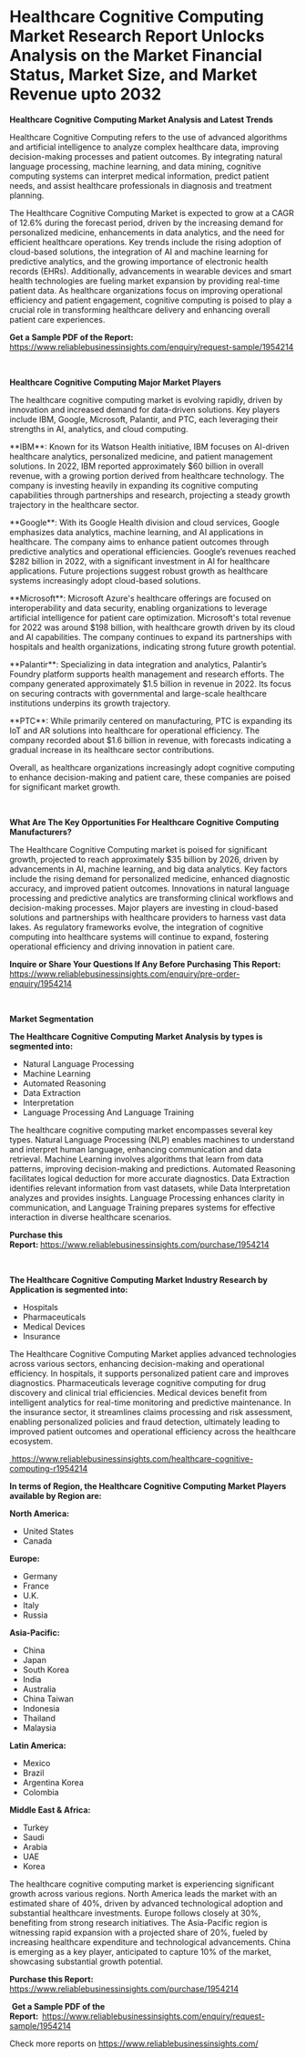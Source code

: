 <p><h1>Healthcare Cognitive Computing Market Research Report Unlocks Analysis on the Market Financial Status, Market Size, and Market Revenue upto 2032</h1></p><p><strong>Healthcare Cognitive Computing Market Analysis and Latest Trends</strong></p>
<p><p>Healthcare Cognitive Computing refers to the use of advanced algorithms and artificial intelligence to analyze complex healthcare data, improving decision-making processes and patient outcomes. By integrating natural language processing, machine learning, and data mining, cognitive computing systems can interpret medical information, predict patient needs, and assist healthcare professionals in diagnosis and treatment planning.</p><p>The Healthcare Cognitive Computing Market is expected to grow at a CAGR of 12.6% during the forecast period, driven by the increasing demand for personalized medicine, enhancements in data analytics, and the need for efficient healthcare operations. Key trends include the rising adoption of cloud-based solutions, the integration of AI and machine learning for predictive analytics, and the growing importance of electronic health records (EHRs). Additionally, advancements in wearable devices and smart health technologies are fueling market expansion by providing real-time patient data. As healthcare organizations focus on improving operational efficiency and patient engagement, cognitive computing is poised to play a crucial role in transforming healthcare delivery and enhancing overall patient care experiences.</p></p>
<p><strong>Get a Sample PDF of the Report:&nbsp;</strong> <a href="https://www.reliablebusinessinsights.com/enquiry/request-sample/1954214?utm_campaign=2983&utm_medium=2&utm_source=Github&utm_content=ia&utm_term=09032025&utm_id=healthcare-cognitive-computing">https://www.reliablebusinessinsights.com/enquiry/request-sample/1954214</a></p>
<p>&nbsp;</p>
<p><strong>Healthcare Cognitive Computing Major Market Players</strong></p>
<p><p>The healthcare cognitive computing market is evolving rapidly, driven by innovation and increased demand for data-driven solutions. Key players include IBM, Google, Microsoft, Palantir, and PTC, each leveraging their strengths in AI, analytics, and cloud computing.</p><p>**IBM**: Known for its Watson Health initiative, IBM focuses on AI-driven healthcare analytics, personalized medicine, and patient management solutions. In 2022, IBM reported approximately $60 billion in overall revenue, with a growing portion derived from healthcare technology. The company is investing heavily in expanding its cognitive computing capabilities through partnerships and research, projecting a steady growth trajectory in the healthcare sector.</p><p>**Google**: With its Google Health division and cloud services, Google emphasizes data analytics, machine learning, and AI applications in healthcare. The company aims to enhance patient outcomes through predictive analytics and operational efficiencies. Google’s revenues reached $282 billion in 2022, with a significant investment in AI for healthcare applications. Future projections suggest robust growth as healthcare systems increasingly adopt cloud-based solutions.</p><p>**Microsoft**: Microsoft Azure's healthcare offerings are focused on interoperability and data security, enabling organizations to leverage artificial intelligence for patient care optimization. Microsoft's total revenue for 2022 was around $198 billion, with healthcare growth driven by its cloud and AI capabilities. The company continues to expand its partnerships with hospitals and health organizations, indicating strong future growth potential.</p><p>**Palantir**: Specializing in data integration and analytics, Palantir’s Foundry platform supports health management and research efforts. The company generated approximately $1.5 billion in revenue in 2022. Its focus on securing contracts with governmental and large-scale healthcare institutions underpins its growth trajectory.</p><p>**PTC**: While primarily centered on manufacturing, PTC is expanding its IoT and AR solutions into healthcare for operational efficiency. The company recorded about $1.6 billion in revenue, with forecasts indicating a gradual increase in its healthcare sector contributions.</p><p>Overall, as healthcare organizations increasingly adopt cognitive computing to enhance decision-making and patient care, these companies are poised for significant market growth.</p></p>
<p>&nbsp;</p>
<p><strong>What Are The Key Opportunities For Healthcare Cognitive Computing Manufacturers?</strong></p>
<p><p>The Healthcare Cognitive Computing market is poised for significant growth, projected to reach approximately $35 billion by 2026, driven by advancements in AI, machine learning, and big data analytics. Key factors include the rising demand for personalized medicine, enhanced diagnostic accuracy, and improved patient outcomes. Innovations in natural language processing and predictive analytics are transforming clinical workflows and decision-making processes. Major players are investing in cloud-based solutions and partnerships with healthcare providers to harness vast data lakes. As regulatory frameworks evolve, the integration of cognitive computing into healthcare systems will continue to expand, fostering operational efficiency and driving innovation in patient care.</p></p>
<p><strong>Inquire or Share Your Questions If Any Before Purchasing This Report:</strong> <a href="https://www.reliablebusinessinsights.com/enquiry/pre-order-enquiry/1954214?utm_campaign=2983&utm_medium=2&utm_source=Github&utm_content=ia&utm_term=09032025&utm_id=healthcare-cognitive-computing">https://www.reliablebusinessinsights.com/enquiry/pre-order-enquiry/1954214</a></p>
<p>&nbsp;</p>
<p><strong>Market Segmentation</strong></p>
<p><strong>The Healthcare Cognitive Computing Market Analysis by types is segmented into:</strong></p>
<p><ul><li>Natural Language Processing</li><li>Machine Learning</li><li>Automated Reasoning</li><li>Data Extraction</li><li>Interpretation</li><li>Language Processing And Language Training</li></ul></p>
<p><p>The healthcare cognitive computing market encompasses several key types. Natural Language Processing (NLP) enables machines to understand and interpret human language, enhancing communication and data retrieval. Machine Learning involves algorithms that learn from data patterns, improving decision-making and predictions. Automated Reasoning facilitates logical deduction for more accurate diagnostics. Data Extraction identifies relevant information from vast datasets, while Data Interpretation analyzes and provides insights. Language Processing enhances clarity in communication, and Language Training prepares systems for effective interaction in diverse healthcare scenarios.</p></p>
<p><strong>Purchase this Report:&nbsp;</strong><a href="https://www.reliablebusinessinsights.com/purchase/1954214?utm_campaign=2983&utm_medium=2&utm_source=Github&utm_content=ia&utm_term=09032025&utm_id=healthcare-cognitive-computing">https://www.reliablebusinessinsights.com/purchase/1954214</a></p>
<p>&nbsp;</p>
<p><strong>The Healthcare Cognitive Computing Market Industry Research by Application is segmented into:</strong></p>
<p><ul><li>Hospitals</li><li>Pharmaceuticals</li><li>Medical Devices</li><li>Insurance</li></ul></p>
<p><p>The Healthcare Cognitive Computing Market applies advanced technologies across various sectors, enhancing decision-making and operational efficiency. In hospitals, it supports personalized patient care and improves diagnostics. Pharmaceuticals leverage cognitive computing for drug discovery and clinical trial efficiencies. Medical devices benefit from intelligent analytics for real-time monitoring and predictive maintenance. In the insurance sector, it streamlines claims processing and risk assessment, enabling personalized policies and fraud detection, ultimately leading to improved patient outcomes and operational efficiency across the healthcare ecosystem.</p></p>
<p><a href="https://www.reliablebusinessinsights.com/healthcare-cognitive-computing-r1954214?utm_campaign=2983&utm_medium=2&utm_source=Github&utm_content=ia&utm_term=09032025&utm_id=healthcare-cognitive-computing">&nbsp;https://www.reliablebusinessinsights.com/healthcare-cognitive-computing-r1954214</a></p>
<p><strong>In terms of Region, the Healthcare Cognitive Computing Market Players available by Region are:</strong></p>
<p>
    <p> <strong> North America: </strong>
        <ul>
            <li>United States</li>
            <li>Canada</li>
        </ul>
        </p> 
    <p> <strong> Europe: </strong>
        <ul>
            <li>Germany</li>
            <li>France</li>
            <li>U.K.</li>
            <li>Italy</li>
            <li>Russia</li>
        </ul>
        </p> 
    <p> <strong> Asia-Pacific: </strong>
        <ul>
            <li>China</li>
            <li>Japan</li>
            <li>South Korea</li>
            <li>India</li>
            <li>Australia</li>
            <li>China Taiwan</li>
            <li>Indonesia</li>
            <li>Thailand</li>
            <li>Malaysia</li>
        </ul>
        </p> 
    <p> <strong> Latin America: </strong>
        <ul>
            <li>Mexico</li>
            <li>Brazil</li>
            <li>Argentina Korea</li>
            <li>Colombia</li>
        </ul>
        </p> 
    <p> <strong> Middle East & Africa: </strong>
        <ul>
            <li>Turkey</li>
            <li>Saudi</li>
            <li>Arabia</li>
            <li>UAE</li>
            <li>Korea</li>
        </ul>
    </p>
    </p>
<p><p>The healthcare cognitive computing market is experiencing significant growth across various regions. North America leads the market with an estimated share of 40%, driven by advanced technological adoption and substantial healthcare investments. Europe follows closely at 30%, benefiting from strong research initiatives. The Asia-Pacific region is witnessing rapid expansion with a projected share of 20%, fueled by increasing healthcare expenditure and technological advancements. China is emerging as a key player, anticipated to capture 10% of the market, showcasing substantial growth potential.</p></p>
<p><strong>Purchase this Report: </strong><a href="https://www.reliablebusinessinsights.com/purchase/1954214?utm_campaign=2983&utm_medium=2&utm_source=Github&utm_content=ia&utm_term=09032025&utm_id=healthcare-cognitive-computing">https://www.reliablebusinessinsights.com/purchase/1954214</a></p>
<p>&nbsp;<strong>Get a Sample PDF of the Report:&nbsp;&nbsp;</strong><a href="https://www.reliablebusinessinsights.com/enquiry/request-sample/1954214?utm_campaign=2983&utm_medium=2&utm_source=Github&utm_content=ia&utm_term=09032025&utm_id=healthcare-cognitive-computing">https://www.reliablebusinessinsights.com/enquiry/request-sample/1954214</a></p>
<p><strong></strong></p>
<p>Check more reports on <a href="https://www.reliablebusinessinsights.com/?utm_campaign=2983&utm_medium=2&utm_source=Github&utm_content=ia&utm_term=09032025&utm_id=healthcare-cognitive-computing">https://www.reliablebusinessinsights.com/</a></p>